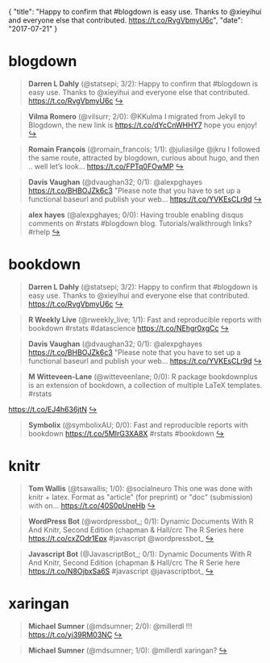 {
  "title": "Happy to confirm that #blogdown is easy use. Thanks to @xieyihui and everyone else that contributed. https://t.co/RvgVbmyU6c",
  "date": "2017-07-21"
}

# blogdown

> **Darren L Dahly** (@statsepi; 3/2): Happy to confirm that #blogdown is easy use. Thanks to @xieyihui and everyone else that contributed. https://t.co/RvgVbmyU6c  [&#8618;](https://twitter.com/xieyihui/status/888304337923051520)

<!-- -->


> **Vilma Romero** (@vilsurr; 2/0): @KKulma I migrated from Jekyll to Blogdown, the new link is https://t.co/dYcCnWHHY7  hope you enjoy!  [&#8618;](https://twitter.com/xieyihui/status/888388538470891521)

<!-- -->


> **Romain François** (@romain_francois; 1/1): @juliasilge @jkru I followed the same route, attracted by blogdown, curious about hugo, and then .. well let’s look… https://t.co/FPTq0FOwMP  [&#8618;](https://twitter.com/xieyihui/status/888301624611000320)

<!-- -->


> **Davis Vaughan** (@dvaughan32; 0/1): @alexpghayes https://t.co/BHBOJZk6c3 "Please note that you have to set up a functional baseurl and publish your web… https://t.co/YVKEsCLr9d  [&#8618;](https://twitter.com/xieyihui/status/888224721266978816)

<!-- -->


> **alex hayes** (@alexpghayes; 0/0): Having trouble enabling disqus comments on #rstats #blogdown blog. Tutorials/walkthrough links? #rhelp  [&#8618;](https://twitter.com/xieyihui/status/888189365347688448)

<!-- -->


# bookdown

> **Darren L Dahly** (@statsepi; 3/2): Happy to confirm that #blogdown is easy use. Thanks to @xieyihui and everyone else that contributed. https://t.co/RvgVbmyU6c  [&#8618;](https://twitter.com/xieyihui/status/888304337923051520)

<!-- -->


> **R Weekly Live** (@rweekly_live; 1/1): Fast and reproducible reports with bookdown #rstats #datascience https://t.co/NEhgr0xgCc  [&#8618;](https://twitter.com/xieyihui/status/888195466093105152)

<!-- -->


> **Davis Vaughan** (@dvaughan32; 0/1): @alexpghayes https://t.co/BHBOJZk6c3 "Please note that you have to set up a functional baseurl and publish your web… https://t.co/YVKEsCLr9d  [&#8618;](https://twitter.com/xieyihui/status/888224721266978816)

<!-- -->


> **M Witteveen-Lane** (@witteveenlane; 0/0): R package bookdownplus is an extension of bookdown, a collection of multiple LaTeX templates. #rstats
>
https://t.co/EJ4h636jtN  [&#8618;](https://twitter.com/xieyihui/status/888378289387163652)

<!-- -->


> **Symbolix** (@symbolixAU; 0/0): Fast and reproducible reports with bookdown  https://t.co/5MIrG3XA8X   #rstats #bookdown  [&#8618;](https://twitter.com/xieyihui/status/888187601051688961)

<!-- -->


# knitr

> **Tom Wallis** (@tsawallis; 1/0): @socialneuro This one was done with knitr + latex. Format as "article" (for preprint) or "doc" (submission) with on… https://t.co/40S0pUneHb  [&#8618;](https://twitter.com/xieyihui/status/888271227252465665)

<!-- -->


> **WordPress Bot** (@wordpressbot_; 0/1): Dynamic Documents With R And Knitr, Second Edition (chapman &amp; Hall/crc The R Series here  https://t.co/cxZOdr1Epx #javascript @wordpressbot_  [&#8618;](https://twitter.com/xieyihui/status/888217623183405056)

<!-- -->


> **Javascript Bot** (@JavascriptBot_; 0/1): Dynamic Documents With R And Knitr, Second Edition (chapman &amp; Hall/crc The R Serie here  https://t.co/N8OjbxSa6S #javascript @javascriptbot_  [&#8618;](https://twitter.com/xieyihui/status/888214465950494721)

<!-- -->


# xaringan

> **Michael Sumner** (@mdsumner; 2/0): @millerdl !!!  https://t.co/yi39RM03NC  [&#8618;](https://twitter.com/xieyihui/status/888408622320898049)

<!-- -->


> **Michael Sumner** (@mdsumner; 1/0): @millerdl xaringan?  [&#8618;](https://twitter.com/xieyihui/status/888390980163969024)

<!-- -->


